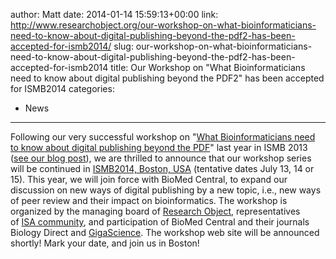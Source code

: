 author: Matt
date: 2014-01-14 15:59:13+00:00
link: http://www.researchobject.org/our-workshop-on-what-bioinformaticians-need-to-know-about-digital-publishing-beyond-the-pdf2-has-been-accepted-for-ismb2014/
slug: our-workshop-on-what-bioinformaticians-need-to-know-about-digital-publishing-beyond-the-pdf2-has-been-accepted-for-ismb2014
title: Our Workshop on "What Bioinformaticians need to know about digital publishing
  beyond the PDF2" has been accepted for ISMB2014
categories:
- News
---
Following our very successful workshop on "[What Bioinformaticians need to know about digital publishing beyond the PDF](http://www.iscb.org/cms_addon/conferences/ismbeccb2013/workshops.php)" last year in ISMB 2013 ([see our blog post](http://blogs.biomedcentral.com/gigablog/2013/08/09/more-on-our-ismb-workshop-what-bioinformaticians-need-to-know-about-digital-publishing-beyond-the-pdf/)), we are thrilled to announce that our workshop series will be continued in [ISMB2014, Boston, USA](http://www.iscb.org/ismb2014) (tentative dates July 13, 14 or 15). This year, we will join force with BioMed Central, to expand our discussion on new ways of digital publishing by a new topic, i.e., new ways of peer review and their impact on bioinformatics. The workshop is organized by the managing board of [Research Object](http://researchobject.org), representatives of [ISA community](http://isa-tools.org/), and participation of BioMed Central and their journals Biology Direct and [GigaScience](http://www.gigasciencejournal.com/). The workshop web site will be announced shortly! Mark your date, and join us in Boston!
